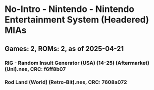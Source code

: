 # No-Intro - Nintendo - Nintendo Entertainment System (Headered) MIAs
## Games: 2, ROMs: 2, as of 2025-04-21

### RIG - Random Insult Generator (USA) (14-25) (Aftermarket) (Unl).nes, CRC: f6ff8b07
### Rod Land (World) (Retro-Bit).nes, CRC: 7608a072
